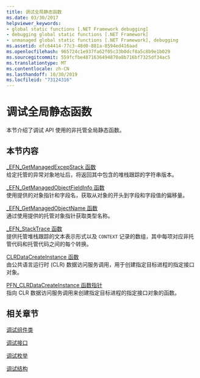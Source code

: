 ```yaml
---
title: 调试全局静态函数
ms.date: 03/30/2017
helpviewer_keywords:
- global static functions [.NET Framework debugging]
- debugging global static functions [.NET Framework]
- unmanaged global static functions [.NET Framework], debugging
ms.assetid: efc64414-77c3-48d0-881a-8594ed416aad
ms.openlocfilehash: 965724c1e937fa62f05c33b0dcf8a5c8b9e1b029
ms.sourcegitcommit: 559fcfbe4871636494870a8b716bf7325df34ac5
ms.translationtype: MT
ms.contentlocale: zh-CN
ms.lasthandoff: 10/30/2019
ms.locfileid: "73124316"
---
```

# <a name="debugging-global-static-functions"></a>调试全局静态函数
本节介绍了调试 API 使用的非托管全局静态函数。  
  
## <a name="in-this-section"></a>本节内容  
 [_EFN_GetManagedExcepStack 函数](../../../../docs/framework/unmanaged-api/debugging/efn-getmanagedexcepstack-function.md)  
 给定托管的异常对象地址后，将返回其中包含的堆栈跟踪的字符串版本。  
  
 [_EFN_GetManagedObjectFieldInfo 函数](../../../../docs/framework/unmanaged-api/debugging/efn-getmanagedobjectfieldinfo-function.md)  
 使用提供的对象指针和字段名，获取从对象的开头到字段和字段值的偏移量。  
  
 [_EFN_GetManagedObjectName 函数](../../../../docs/framework/unmanaged-api/debugging/efn-getmanagedobjectname-function.md)  
 通过使用提供的托管对象指针获取类型名称。  
  
 [_EFN_StackTrace 函数](../../../../docs/framework/unmanaged-api/debugging/efn-stacktrace-function.md)  
 提供托管堆栈跟踪的文本表示形式以及 `CONTEXT` 记录的数组，其中每项对应非托管代码和托管代码之间的每个转换。  
  
 [CLRDataCreateInstance 函数](../../../../docs/framework/unmanaged-api/debugging/clrdatacreateinstance-function.md)  
 由公共语言运行时 (CLR) 数据访问服务调用，用于创建指定目标进程的指定接口对象。  
  
 [PFN_CLRDataCreateInstance 函数指针](../../../../docs/framework/unmanaged-api/debugging/pfn-clrdatacreateinstance-function-pointer.md)  
 指向 CLR 数据访问服务调用来创建指定目标进程的指定接口对象的函数。  
  
## <a name="related-sections"></a>相关章节  
 [调试组件类](../../../../docs/framework/unmanaged-api/debugging/debugging-coclasses.md)  
  
 [调试接口](../../../../docs/framework/unmanaged-api/debugging/debugging-interfaces.md)  
  
 [调试枚举](../../../../docs/framework/unmanaged-api/debugging/debugging-enumerations.md)  
  
 [调试结构](../../../../docs/framework/unmanaged-api/debugging/debugging-structures.md)
